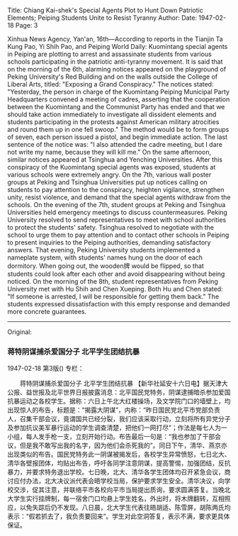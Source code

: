 Title: Chiang Kai-shek's Special Agents Plot to Hunt Down Patriotic Elements; Peiping Students Unite to Resist Tyranny
Author:
Date: 1947-02-18
Page: 3

Xinhua News Agency, Yan'an, 16th—According to reports in the Tianjin Ta Kung Pao, Yi Shih Pao, and Peiping World Daily: Kuomintang special agents in Peiping are plotting to arrest and assassinate students from various schools participating in the patriotic anti-tyranny movement. It is said that on the morning of the 6th, alarming notices appeared on the playground of Peking University's Red Building and on the walls outside the College of Liberal Arts, titled: "Exposing a Grand Conspiracy." The notices stated: "Yesterday, the person in charge of the Kuomintang Peiping Municipal Party Headquarters convened a meeting of cadres, asserting that the cooperation between the Kuomintang and the Communist Party has ended and that we should take action immediately to investigate all dissident elements and students participating in the protests against American military atrocities and round them up in one fell swoop." The method would be to form groups of seven, each person issued a pistol, and begin immediate action. The last sentence of the notice was: "I also attended the cadre meeting, but I dare not write my name, because they will kill me." On the same afternoon, similar notices appeared at Tsinghua and Yenching Universities. After this conspiracy of the Kuomintang special agents was exposed, students at various schools were extremely angry. On the 7th, various wall poster groups at Peking and Tsinghua Universities put up notices calling on students to pay attention to the conspiracy, heighten vigilance, strengthen unity, resist violence, and demand that the special agents withdraw from the schools. On the evening of the 7th, student groups at Peking and Tsinghua Universities held emergency meetings to discuss countermeasures. Peking University resolved to send representatives to meet with school authorities to protect the students' safety. Tsinghua resolved to negotiate with the school to urge them to pay attention and to contact other schools in Peiping to present inquiries to the Peiping authorities, demanding satisfactory answers. That evening, Peking University students implemented a nameplate system, with students' names hung on the door of each dormitory. When going out, the wooden牌 would be flipped, so that students could look after each other and avoid disappearing without being noticed. On the morning of the 8th, student representatives from Peking University met with Hu Shih and Chen Xueping. Both Hu and Chen stated: "If someone is arrested, I will be responsible for getting them back." The students expressed dissatisfaction with this empty response and demanded more concrete guarantees.



<hr /> 

Original: 


### 蒋特阴谋捕杀爱国分子  北平学生团结抗暴

1947-02-18
第3版()
专栏：

　　蒋特阴谋捕杀爱国分子
    北平学生团结抗暴
    【新华社延安十六日电】据天津大公报、益世报及北平世界日报披露消息：北平国民党特务，阴谋逮捕暗杀参加爱国抗暴运动之各校学生。据称：六日上午北大红楼操场，及文学院门口的墙壁上，均出现惊人的布告，标题是：“揭露大阴谋”，内称：“昨日国民党北平市党部负责人，召集干部会议，竟谓国共已经分裂，我们应该采取行动，立刻将所有异党分子及参加抗议美军暴行运动的学生调查清楚，把他们一网打尽”；作法是每七人为一小组，每人发手枪一支，立刻开始行动。布告最后一句是：“我也参加了干部会议，但是我不敢写出我的名字，因为他们会杀死我的”。同日下午，清华、燕京亦出现类似的布告。国民党特务此一阴谋被揭发后，各校学生异常愤怒，七日北大、清华各壁报团体，均贴出布告，呼吁各同学注意阴谋，提高警惕，加强团结，反抗暴力，并要求特务退出学校。七日晚，北大、清华各学生团体均召开紧急会议，商讨应付办法，北大决议派代表会晤学校当局，保护要求学生安全。清华决议，向学校交涉，促其注意，并联络平市各校向平市当局提出质询，要求圆满答复。当晚北大学生实行挂牌制，每一宿舍门口均悬上学生姓名，外出时，将木牌翻转，互相照应，以免失踪后仍不发现。八日晨，北大学生代表往晤胡适、陈雪屏，胡陈两氏均表示：“假若抓去了，我负责要回来”。学生对此空洞答复，表示不满，要求更具体保证。
